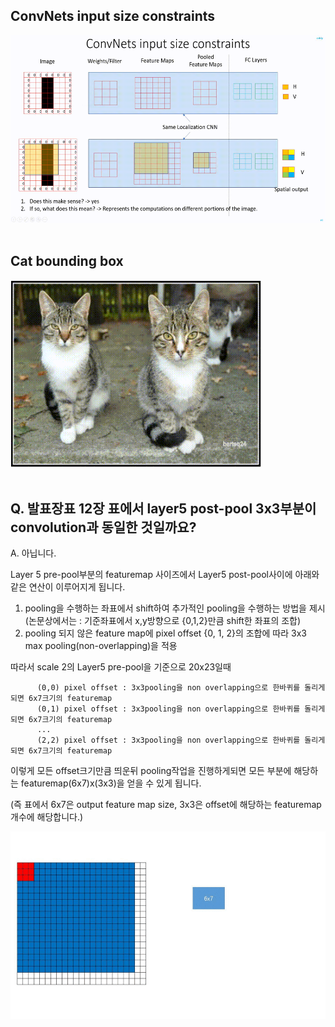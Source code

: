## ConvNets input size constraints
<img src='ConvNets input size constraints.gif' height = 300>
<br><br>

## Cat bounding box
<img src='Cat bounding box.gif' height = 300>
<br><br>

## Q. 발표장표 12장 표에서 layer5 post-pool 3x3부분이 convolution과 동일한 것일까요?
  A. 아닙니다.
  
  Layer 5 pre-pool부분의 featuremap 사이즈에서 Layer5 post-pool사이에 아래와 같은 연산이 이루어지게 됩니다.
  
  1. pooling을 수행하는 좌표에서 shift하여 추가적인 pooling을 수행하는 방법을 제시 (논문상에서는 : 기준좌표에서 x,y방향으로 {0,1,2}만큼 shift한 좌표의 조합)
  2. pooling 되지 않은 feature map에 pixel offset {0, 1, 2}의 조합에 따라 3x3 max pooling(non-overlapping)을 적용

따라서 scale 2의 Layer5 pre-pool을 기준으로 20x23일때

          (0,0) pixel offset : 3x3pooling을 non overlapping으로 한바퀴를 돌리게되면 6x7크기의 featuremap
          (0,1) pixel offset : 3x3pooling을 non overlapping으로 한바퀴를 돌리게되면 6x7크기의 featuremap
          ...
          (2,2) pixel offset : 3x3pooling을 non overlapping으로 한바퀴를 돌리게되면 6x7크기의 featuremap
          
          
이렇게 모든 offset크기만큼 띄운뒤 pooling작업을 진행하게되면 모든 부분에 해당하는 featuremap(6x7)x(3x3)을 얻을 수 있게 됩니다.

(즉 표에서 6x7은 output feature map size, 3x3은 offset에 해당하는 featuremap개수에 해당합니다.)

<img src='scale2_pooling.gif' height=300>
